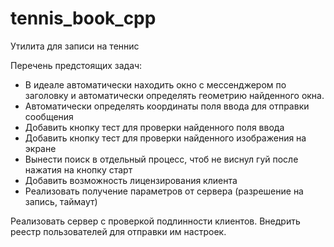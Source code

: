# tennis_book_cpp
Утилита для записи на теннис


Перечень предстоящих задач:
 - В идеале автоматически находить окно с мессенджером по заголовку и автоматически определять геометрию найденного окна.
 - Автоматически определять координаты поля ввода для отправки сообщения
 - Добавить кнопку тест для проверки найденного поля ввода
 - Добавить кнопку тест для проверки найденного изображения на экране
 - Вынести поиск в отдельный процесс, чтоб не виснул гуй после нажатия на кнопку старт
 - Добавить возможность лицензирования клиента
 - Реализовать получение параметров от сервера (разрешение на запись, таймаут)

Реализовать сервер с проверкой подлинности клиентов. Внедрить реестр пользователей для отправки им настроек.
